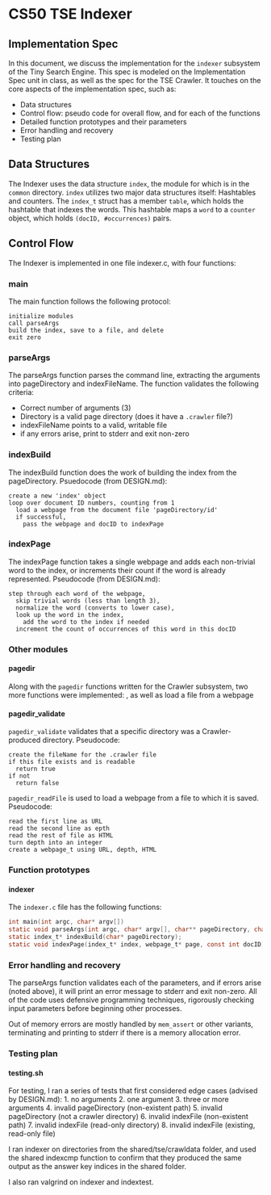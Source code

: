 # CS50 TSE Indexer
## Implementation Spec

In this document, we discuss the implementation for the `indexer` subsystem of the Tiny Search Engine. This spec is modeled on the Implementation Spec unit in class, as well as the spec for the TSE Crawler. It touches on the core aspects of the implementation spec, such as:
* Data structures
* Control flow: pseudo code for overall flow, and for each of the functions
* Detailed function prototypes and their parameters
* Error handling and recovery
* Testing plan

## Data Structures
The Indexer uses the data structure `index`, the module for which is in the `common` directory. `index` utilizes two major data structures itself: Hashtables and counters. The `index_t` struct has a member `table`, which holds the hashtable that indexes the words. This hashtable maps a `word` to a `counter` object, which holds `(docID, #occurrences)` pairs.

## Control Flow
The Indexer is implemented in one file indexer.c, with four functions:

### main
The main function follows the following protocol:
```
initialize modules
call parseArgs
build the index, save to a file, and delete
exit zero
```

### parseArgs
The parseArgs function parses the command line, extracting the arguments into pageDirectory and indexFileName. The function validates the following criteria:
* Correct number of arguments (3)
* Directory is a valid page directory (does it have a `.crawler` file?)
* indexFileName points to a valid, writable file
* if any errors arise, print to stderr and exit non-zero

### indexBuild
The indexBuild function does the work of building the index from the pageDirectory. Psuedocode (from DESIGN.md):
```
create a new 'index' object
loop over document ID numbers, counting from 1
  load a webpage from the document file 'pageDirectory/id'
  if successful, 
    pass the webpage and docID to indexPage
```

### indexPage
The indexPage function takes a single webpage and adds each non-trivial word to the index, or increments their count if the word is already represented. Pseudocode (from DESIGN.md):
```
step through each word of the webpage,
  skip trivial words (less than length 3),
  normalize the word (converts to lower case),
  look up the word in the index,
    add the word to the index if needed
  increment the count of occurrences of this word in this docID
```

### Other modules
#### pagedir
Along with the `pagedir` functions written for the Crawler subsystem, two more functions were implemented:
 , as well as load a file from a webpage

#### pagedir_validate
`pagedir_validate` validates that a specific directory was a Crawler-produced directory. Pseudocode:
```
create the fileName for the .crawler file
if this file exists and is readable
  return true
if not
  return false
```

`pagedir_readFile` is used to load a webpage from a file to which it is saved. Pseudocode:
```
read the first line as URL
read the second line as epth
read the rest of file as HTML
turn depth into an integer
create a webpage_t using URL, depth, HTML
```

### Function prototypes
#### indexer
The `indexer.c` file has the following functions:
```c
int main(int argc, char* argv[])
static void parseArgs(int argc, char* argv[], char** pageDirectory, char** indexFileName);
static index_t* indexBuild(char* pageDirectory);
static void indexPage(index_t* index, webpage_t* page, const int docID);
```

### Error handling and recovery
The parseArgs function validates each of the parameters, and if errors arise (noted above), it will print an error message to stderr and exit non-zero. All of the code uses defensive programming techniques, rigorously checking input parameters before beginning other processes.

Out of memory errors are mostly handled by `mem_assert` or other variants, terminating and printing to stderr if there is a memory allocation error.

### Testing plan
#### testing.sh
For testing, I ran a series of tests that first considered edge cases (advised by DESIGN.md): 1. no arguments 2. one argument 3. three or more arguments 4. invalid pageDirectory (non-existent path) 5. invalid pageDirectory (not a crawler directory) 6. invalid indexFile (non-existent path) 7. invalid indexFile (read-only directory) 8. invalid indexFile (existing, read-only file)

I ran indexer on directories from the shared/tse/crawldata folder, and used the shared indexcmp function to confirm that they produced the same output as the answer key indices in the shared folder.

I also ran valgrind on indexer and indextest.